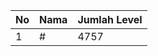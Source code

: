 | No | Nama            | Jumlah Level |
|----|-----------------|--------------|
| 1  | #    |    4757        |
